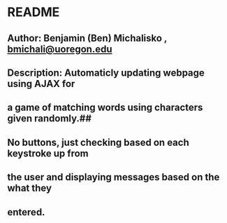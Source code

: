 # README #
## Author: Benjamin (Ben) Michalisko , bmichali@uoregon.edu ##
## Description: Automaticly updating webpage using AJAX for ##
## a game of matching words using characters given randomly.##
## No buttons, just checking based on each keystroke up from ##
## the user and displaying messages based on the what they ##
## entered. ##